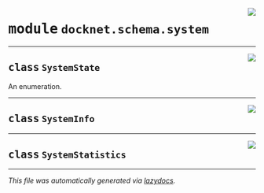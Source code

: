 <!-- markdownlint-disable -->

<a href="https://github.com/khulnasoft/docknet/blob/main/backend/src/docknet/schema/system.py#L0"><img align="right" style="float:right;" src="https://img.shields.io/badge/-source-cccccc?style=flat-square"></a>

# <kbd>module</kbd> `docknet.schema.system`






---

<a href="https://github.com/khulnasoft/docknet/blob/main/backend/src/docknet/schema/system.py#L7"><img align="right" style="float:right;" src="https://img.shields.io/badge/-source-cccccc?style=flat-square"></a>

## <kbd>class</kbd> `SystemState`
An enumeration. 





---

<a href="https://github.com/khulnasoft/docknet/blob/main/backend/src/docknet/schema/system.py#L13"><img align="right" style="float:right;" src="https://img.shields.io/badge/-source-cccccc?style=flat-square"></a>

## <kbd>class</kbd> `SystemInfo`








---

<a href="https://github.com/khulnasoft/docknet/blob/main/backend/src/docknet/schema/system.py#L35"><img align="right" style="float:right;" src="https://img.shields.io/badge/-source-cccccc?style=flat-square"></a>

## <kbd>class</kbd> `SystemStatistics`










---

_This file was automatically generated via [lazydocs](https://github.com/khulnasoft/lazydocs)._
